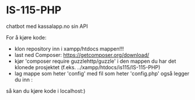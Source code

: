 # IS-115-PHP
chatbot med kassalapp.no sin API


For å kjøre kode:
- klon repository inn i xampp/htdocs mappen!!!
- last ned Composer: https://getcomposer.org/download/
- kjør 'composer require guzzlehttp/guzzle' i den mappen du har det klonede prosjektet (f.eks. ../xampp/htdocs/is115/IS-115-PHP)
- lag mappe som heter 'config' med fil som heter 'config.php' også legger du inn :
  <?php
  // Kassalapp API-nøkkel
  define('KASSALAPP_API_KEY', 'spørMajaOmNøkkel:)');
  ?>

så kan du kjøre kode i localhost:)
